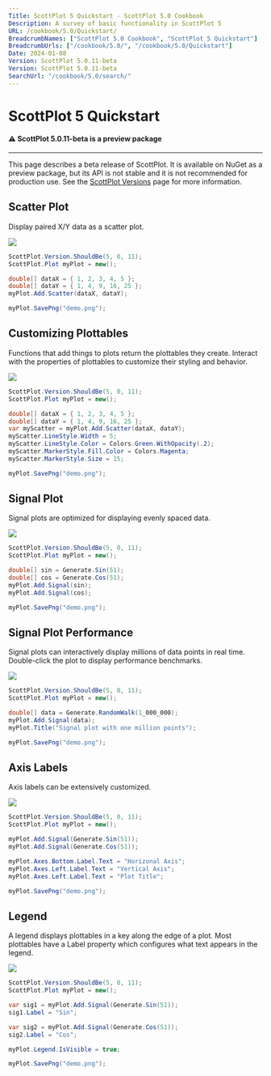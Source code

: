 ```yaml
---
Title: ScottPlot 5 Quickstart - ScottPlot 5.0 Cookbook
Description: A survey of basic functionality in ScottPlot 5
URL: /cookbook/5.0/Quickstart/
BreadcrumbNames: ["ScottPlot 5.0 Cookbook", "ScottPlot 5 Quickstart"]
BreadcrumbUrls: ["/cookbook/5.0/", "/cookbook/5.0/Quickstart"]
Date: 2024-01-08
Version: ScottPlot 5.0.11-beta
Version: ScottPlot 5.0.11-beta
SearchUrl: "/cookbook/5.0/search/"
---
```


# ScottPlot 5 Quickstart



<div class='alert alert-warning' role='alert'><h4 class='alert-heading py-0 my-0'>⚠️ ScottPlot 5.0.11-beta is a preview package</h4><hr /><p class='mb-0'><span class='fw-semibold'>This page describes a beta release of ScottPlot.</span> It is available on NuGet as a preview package, but its API is not stable and it is not recommended for production use. See the <a href='https://scottplot.net/versions/'>ScottPlot Versions</a> page for more information. </p></div>



## Scatter Plot

Display paired X/Y data as a scatter plot.

[![](/cookbook/5.0/images/QuickstartScatter.png)](/cookbook/5.0/images/QuickstartScatter.png)

```cs
ScottPlot.Version.ShouldBe(5, 0, 11);
ScottPlot.Plot myPlot = new();

double[] dataX = { 1, 2, 3, 4, 5 };
double[] dataY = { 1, 4, 9, 16, 25 };
myPlot.Add.Scatter(dataX, dataY);

myPlot.SavePng("demo.png");

```


## Customizing Plottables

Functions that add things to plots return the plottables they create. Interact with the properties of plottables to customize their styling and behavior.

[![](/cookbook/5.0/images/CustomizingPlottables.png)](/cookbook/5.0/images/CustomizingPlottables.png)

```cs
ScottPlot.Version.ShouldBe(5, 0, 11);
ScottPlot.Plot myPlot = new();

double[] dataX = { 1, 2, 3, 4, 5 };
double[] dataY = { 1, 4, 9, 16, 25 };
var myScatter = myPlot.Add.Scatter(dataX, dataY);
myScatter.LineStyle.Width = 5;
myScatter.LineStyle.Color = Colors.Green.WithOpacity(.2);
myScatter.MarkerStyle.Fill.Color = Colors.Magenta;
myScatter.MarkerStyle.Size = 15;

myPlot.SavePng("demo.png");

```


## Signal Plot

Signal plots are optimized for displaying evenly spaced data.

[![](/cookbook/5.0/images/QuickstartSignal.png)](/cookbook/5.0/images/QuickstartSignal.png)

```cs
ScottPlot.Version.ShouldBe(5, 0, 11);
ScottPlot.Plot myPlot = new();

double[] sin = Generate.Sin(51);
double[] cos = Generate.Cos(51);
myPlot.Add.Signal(sin);
myPlot.Add.Signal(cos);

myPlot.SavePng("demo.png");

```


## Signal Plot Performance

Signal plots can interactively display millions of data points in real time. Double-click the plot to display performance benchmarks.

[![](/cookbook/5.0/images/SignalPerformance.png)](/cookbook/5.0/images/SignalPerformance.png)

```cs
ScottPlot.Version.ShouldBe(5, 0, 11);
ScottPlot.Plot myPlot = new();

double[] data = Generate.RandomWalk(1_000_000);
myPlot.Add.Signal(data);
myPlot.Title("Signal plot with one million points");

myPlot.SavePng("demo.png");

```


## Axis Labels

Axis labels can be extensively customized.

[![](/cookbook/5.0/images/QuickstartAxisLabels.png)](/cookbook/5.0/images/QuickstartAxisLabels.png)

```cs
ScottPlot.Version.ShouldBe(5, 0, 11);
ScottPlot.Plot myPlot = new();

myPlot.Add.Signal(Generate.Sin(51));
myPlot.Add.Signal(Generate.Cos(51));

myPlot.Axes.Bottom.Label.Text = "Horizonal Axis";
myPlot.Axes.Left.Label.Text = "Vertical Axis";
myPlot.Axes.Left.Label.Text = "Plot Title";

myPlot.SavePng("demo.png");

```


## Legend

A legend displays plottables in a key along the edge of a plot. Most plottables have a Label property which configures what text appears in the legend.

[![](/cookbook/5.0/images/Legend.png)](/cookbook/5.0/images/Legend.png)

```cs
ScottPlot.Version.ShouldBe(5, 0, 11);
ScottPlot.Plot myPlot = new();

var sig1 = myPlot.Add.Signal(Generate.Sin(51));
sig1.Label = "Sin";

var sig2 = myPlot.Add.Signal(Generate.Cos(51));
sig2.Label = "Cos";

myPlot.Legend.IsVisible = true;

myPlot.SavePng("demo.png");

```

